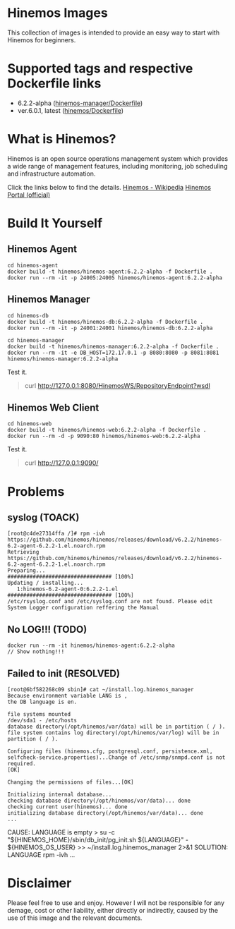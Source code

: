 
# Hinemos Images

This collection of images is intended to provide an easy way to start with Hinemos for beginners.


# Supported tags and respective Dockerfile links
- 6.2.2-alpha ([hinemos-manager/Dockerfile](https://github.com/pango853/hinemos-docker/hinemos-manager/Dockerfile))
- ver.6.0.1, latest ([hinemos/Dockerfile](https://github.com/pango853/docker-images/blob/master/hinemos/Dockerfile))


# What is Hinemos?
Hinemos is an open source operations management system which provides a wide range of management features, including monitoring, job scheduling and infrastructure automation.

Click the links below to find the details.
[Hinemos - Wikipedia](https://wikipedia.org/wiki/Hinemos)
[Hinemos Portal (official)](http://www.hinemos.info/)


# Build It Yourself
## Hinemos Agent
```
cd hinemos-agent
docker build -t hinemos/hinemos-agent:6.2.2-alpha -f Dockerfile .
docker run --rm -it -p 24005:24005 hinemos/hinemos-agent:6.2.2-alpha
```

## Hinemos Manager
```
cd hinemos-db
docker build -t hinemos/hinemos-db:6.2.2-alpha -f Dockerfile .
docker run --rm -it -p 24001:24001 hinemos/hinemos-db:6.2.2-alpha
```

```
cd hinemos-manager
docker build -t hinemos/hinemos-manager:6.2.2-alpha -f Dockerfile .
docker run --rm -it -e DB_HOST=172.17.0.1 -p 8080:8080 -p 8081:8081 hinemos/hinemos-manager:6.2.2-alpha
```

Test it.
> curl http://127.0.0.1:8080/HinemosWS/RepositoryEndpoint?wsdl

## Hinemos Web Client

```
cd hinemos-web
docker build -t hinemos/hinemos-web:6.2.2-alpha -f Dockerfile .
docker run --rm -d -p 9090:80 hinemos/hinemos-web:6.2.2-alpha
```

Test it.
> curl http://127.0.0.1:9090/

# Problems

## syslog (TOACK)
```
[root@c4de27314ffa /]# rpm -ivh https://github.com/hinemos/hinemos/releases/download/v6.2.2/hinemos-6.2-agent-6.2.2-1.el.noarch.rpm
Retrieving https://github.com/hinemos/hinemos/releases/download/v6.2.2/hinemos-6.2-agent-6.2.2-1.el.noarch.rpm
Preparing...                          ################################# [100%]
Updating / installing...
   1:hinemos-6.2-agent-0:6.2.2-1.el   ################################# [100%]
/etc/rsyslog.conf and /etc/syslog.conf are not found. Please edit System Logger configuration reffering the Manual
```

## No LOG!!! (TODO)
```
docker run --rm -it hinemos/hinemos-agent:6.2.2-alpha
// Show nothing!!!
```

## Failed to init (RESOLVED)
```
[root@6bf582268c09 sbin]# cat ~/install.log.hinemos_manager
Because environment variable LANG is ,
the DB language is en.

file systems mounted
/dev/sda1 - /etc/hosts
database directory(/opt/hinemos/var/data) will be in partition ( / ).
file system contains log directory(/opt/hinemos/var/log) will be in partition ( / ).

Configuring files (hinemos.cfg, postgresql.conf, persistence.xml, selfcheck-service.properties)...Change of /etc/snmp/snmpd.conf is not required.
[OK]

Changing the permissions of files...[OK]

Initializing internal database...
checking database directory(/opt/hinemos/var/data)... done
checking current user(hinemos)... done
initializing database directory(/opt/hinemos/var/data)... done
...
```

CAUSE: LANGUAGE is empty
       > su -c "${HINEMOS_HOME}/sbin/db_init/pg_init.sh ${LANGUAGE}" - ${HINEMOS_OS_USER} >> ~/install.log.hinemos_manager 2>&1
SOLUTION: LANGUAGE rpm -ivh ...


# Disclaimer

Please feel free to use and enjoy. However I will not be responsible for any demage, cost or other liability, either directly or indirectly, caused by the use of this image and the relevant documents.


